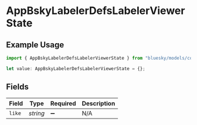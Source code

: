 # AppBskyLabelerDefsLabelerViewerState

## Example Usage

```typescript
import { AppBskyLabelerDefsLabelerViewerState } from "bluesky/models/components";

let value: AppBskyLabelerDefsLabelerViewerState = {};
```

## Fields

| Field              | Type               | Required           | Description        |
| ------------------ | ------------------ | ------------------ | ------------------ |
| `like`             | *string*           | :heavy_minus_sign: | N/A                |